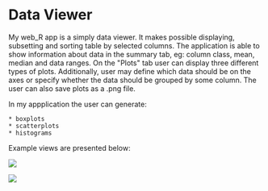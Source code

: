 # Data Viewer

My web_R app is a simply data viewer. It makes possible displaying, subsetting and sorting table by selected columns. The application is able to show information about data in the summary tab, eg: column class, mean, median and data ranges. On the "Plots" tab user can display three different types of plots. Additionally, user may define which data should be on the axes or specify whether the data should be grouped by some column. The user can also save plots as a .png file. 

In my appplication the user can generate: 

    * boxplots
    * scatterplots
    * histograms

Example views are presented below: 

![](https://github.com/kgruba/web_R/blob/master/fot4.png)

![](https://github.com/kgruba/web_R/blob/master/fot5.png)
